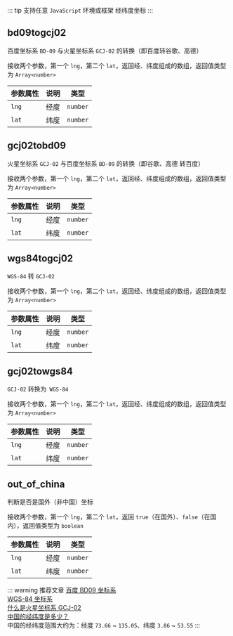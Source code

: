 <script setup>
import { useAddNumInOutlineLabel } from '../../.vitepress/utils/createElement.ts'
useAddNumInOutlineLabel(5)
</script>

::: tip 支持任意 `JavaScript` 环境或框架
经纬度坐标
:::

## bd09togcj02

百度坐标系 `BD-09` 与火星坐标系 `GCJ-02` 的转换（即百度转谷歌、高德）

<div class="pure-border">

接收两个参数，第一个 `lng`，第二个 `lat`，返回经、纬度组成的数组，返回值类型为 `Array<number>`

| **参数属性** | **说明** | **类型** |
| ------------ | -------- | -------- |
| `lng`        | 经度     | `number` |
| `lat`        | 纬度     | `number` |

</div>

## gcj02tobd09

火星坐标系 `GCJ-02` 与百度坐标系 `BD-09` 的转换（即谷歌、高德 转百度）

<div class="pure-border">

接收两个参数，第一个 `lng`，第二个 `lat`，返回经、纬度组成的数组，返回值类型为 `Array<number>`

| **参数属性** | **说明** | **类型** |
| ------------ | -------- | -------- |
| `lng`        | 经度     | `number` |
| `lat`        | 纬度     | `number` |

</div>

## wgs84togcj02

`WGS-84` 转 `GCJ-02`

<div class="pure-border">

接收两个参数，第一个 `lng`，第二个 `lat`，返回经、纬度组成的数组，返回值类型为 `Array<number>`

| **参数属性** | **说明** | **类型** |
| ------------ | -------- | -------- |
| `lng`        | 经度     | `number` |
| `lat`        | 纬度     | `number` |

</div>

## gcj02towgs84

`GCJ-02` 转换为` WGS-84`

<div class="pure-border">

接收两个参数，第一个 `lng`，第二个 `lat`，返回经、纬度组成的数组，返回值类型为 `Array<number>`

| **参数属性** | **说明** | **类型** |
| ------------ | -------- | -------- |
| `lng`        | 经度     | `number` |
| `lat`        | 纬度     | `number` |

</div>

## out_of_china

判断是否是国外（非中国）坐标

<div class="pure-border">

接收两个参数，第一个 `lng`，第二个 `lat`，返回 `true`（在国外）、`false`（在国内），返回值类型为 `boolean`

| **参数属性** | **说明** | **类型** |
| ------------ | -------- | -------- |
| `lng`        | 经度     | `number` |
| `lat`        | 纬度     | `number` |

</div>

::: warning 推荐文章
[百度 BD09 坐标系](https://baijiahao.baidu.com/s?id=1652433444439597387&wfr=spider&for=pc)  
 [WGS-84 坐标系](https://baike.baidu.com/item/WGS-84%E5%9D%90%E6%A0%87%E7%B3%BB/730443?fr=aladdin)  
 [什么是火星坐标系 GCJ-02](https://blog.csdn.net/mrib/article/details/78032562)  
 [中国的经纬度是多少？](https://zhidao.baidu.com/question/1244677296430089899.html)  
中国的经纬度范围大约为：经度 `73.66` ~ `135.05`、纬度 `3.86` ~ `53.55`
:::
